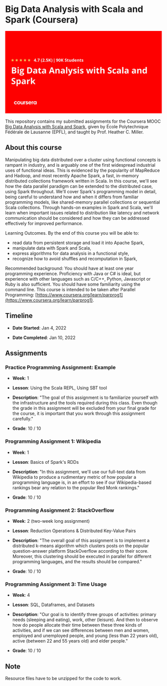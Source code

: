 # Big Data Analysis with Scala and Spark (Coursera)

![](big-data-scala-spark-banner.jpeg)

This repository contains my submitted assignments for the Coursera MOOC [Big Data Analysis with Scala and Spark](https://www.coursera.org/learn/scala-spark-big-data/), given by École Polytechnique Fédérale de Lausanne (EPFL), and taught by Prof. Heather C. Miller.

## About this course

Manipulating big data distributed over a cluster using functional concepts is rampant in industry, and is arguably one of the first widespread industrial uses of functional ideas. This is evidenced by the popularity of MapReduce and Hadoop, and most recently Apache Spark, a fast, in-memory distributed collections framework written in Scala. In this course, we'll see how the data parallel paradigm can be extended to the distributed case, using Spark throughout. We'll cover Spark's programming model in detail, being careful to understand how and when it differs from familiar programming models, like shared-memory parallel collections or sequential Scala collections. Through hands-on examples in Spark and Scala, we'll learn when important issues related to distribution like latency and network communication should be considered and how they can be addressed effectively for improved performance.

Learning Outcomes. By the end of this course you will be able to:

- read data from persistent storage and load it into Apache Spark,
- manipulate data with Spark and Scala,
- express algorithms for data analysis in a functional style, 
- recognize how to avoid shuffles and recomputation in Spark,

Recommended background: You should have at least one year programming experience. Proficiency with Java or C# is ideal, but experience with other languages such as C/C++, Python, Javascript or Ruby is also sufficient. You should have some familiarity using the command line. This course is intended to be taken after Parallel Programming: [https://www.coursera.org/learn/parprog1](https://www.coursera.org/learn/parprog1).

## Timeline

* **Date Started**: Jan 4, 2022

* **Date Completed**: Jan 10, 2022

## Assignments

### Practice Programming Assignment: Example

* **Week**: 1
  
* **Lesson**: Using the Scala REPL, Using SBT tool
  
* **Description**: "The goal of this assignment is to familiarize yourself with the infrastructure and the tools required during this class. Even though the grade in this assignment will be excluded from your final grade for the course, it is important that you work through this assignment carefully."

* **Grade**: 10 / 10


### Programming Assignment 1: Wikipedia

* **Week**: 1

* **Lesson**: Basics of Spark's RDDs

* **Description**: "In this assignment, we'll use our full-text data from Wikipedia to produce a rudimentary metric of how popular a programming language is, in an effort to see if our Wikipedia-based rankings bear any relation to the popular Red Monk rankings."

* **Grade**: 10 / 10

### Programming Assignment 2: StackOverflow

* **Week**: 2 (two-week long assignment)

* **Lesson**: Reduction Operations & Distributed Key-Value Pairs

* **Description**: "The overall goal of this assignment is to implement a distributed k-means algorithm which clusters posts on the popular question-answer platform StackOverflow according to their score. Moreover, this clustering should be executed in parallel for different programming languages, and the results should be compared."

* **Grade**: 10 / 10

### Programming Assignment 3: Time Usage

* **Week**: 4

* **Lesson**: SQL, Dataframes, and Datasets

* **Description**: "Our goal is to identify three groups of activities: primary needs (sleeping and eating), work, other (leisure). And then to observe how do people allocate their time between these three kinds of activities, and if we can see differences between men and women, employed and unemployed people, and young (less than 22 years old), active (between 22 and 55 years old) and elder people."

* **Grade**: 10 / 10

## Note

Resource files have to be unzipped for the code to work.